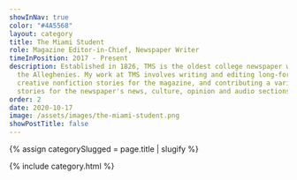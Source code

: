 ```yaml
---
showInNav: true
color: "#4A5568"
layout: category
title: The Miami Student
role: Magazine Editor-in-Chief, Newspaper Writer
timeInPosition: 2017 - Present
description: Established in 1826, TMS is the oldest college newspaper west of
  the Alleghenies. My work at TMS involves writing and editing long-form
  creative nonfiction stories for the magazine, and contributing a variety of
  stories for the newspaper's news, culture, opinion and audio sections.
order: 2
date: 2020-10-17
image: /assets/images/the-miami-student.png
showPostTitle: false
---
```


{% assign categorySlugged = page.title | slugify %}

{% include category.html %}